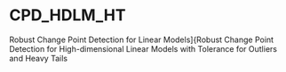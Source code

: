 # CPD_HDLM_HT
 Robust Change Point Detection for Linear Models]{Robust Change Point Detection for High-dimensional  Linear Models with Tolerance for Outliers and Heavy Tails
